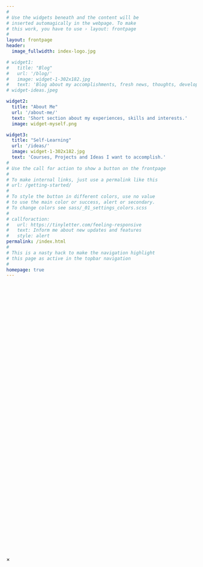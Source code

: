 ```yaml
---
#
# Use the widgets beneath and the content will be
# inserted automagically in the webpage. To make
# this work, you have to use › layout: frontpage
#
layout: frontpage
header:
  image_fullwidth: index-logo.jpg

# widget1:
#   title: "Blog"
#   url: '/blog/'
#   image: widget-1-302x182.jpg
#   text: 'Blog about my accomplishments, fresh news, thoughts, developments, and activities. Go to a quick overview of all my posts.'
# widget-ideas.jpeg

widget2:
  title: "About Me"
  url: '/about-me/'
  text: 'Short section about my experiences, skills and interests.'
  image: widget-myself.png

widget3:
  title: "Self-Learning"
  url: '/ideas/'
  image: widget-1-302x182.jpg
  text: 'Courses, Projects and Ideas I want to accomplish.'
#
# Use the call for action to show a button on the frontpage
#
# To make internal links, just use a permalink like this
# url: /getting-started/
#
# To style the button in different colors, use no value
# to use the main color or success, alert or secondary.
# To change colors see sass/_01_settings_colors.scss
#
# callforaction:
#   url: https://tinyletter.com/feeling-responsive
#   text: Inform me about new updates and features 
#   style: alert
permalink: /index.html
#
# This is a nasty hack to make the navigation highlight
# this page as active in the topbar navigation
#
homepage: true
---
```


<div id="videoModal" class="reveal-modal large" data-reveal="">
  <div class="flex-video widescreen vimeo" style="display: block;">
    <iframe width="1280" height="720" src="https:/#www.youtube.com/embed/3b5zCFSmVvU" frameborder="0" allowfullscreen></iframe>
  </div>
  <a class="close-reveal-modal">&#215;</a>
</div>

